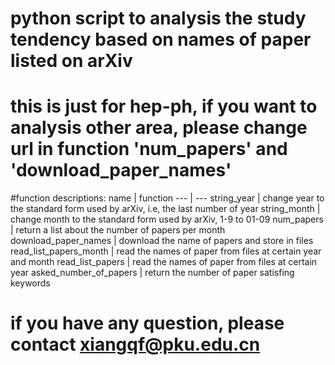 # python script to analysis the study tendency based on names of paper listed on arXiv

# this is just for hep-ph, if you want to analysis other area, please change url in function 'num_papers' and 'download_paper_names' 

#function descriptions:
   name             |      function
   ---               | ---
 string_year          |   change year to the standard form used by arXiv, i.e, the last number of year
 string_month         |   change month to the standard form used by arXiv, 1-9 to 01-09
 num_papers           |   return a list about the number of papers per month
 download_paper_names |   download the name of papers and store in files
 read_list_papers_month | read the names of paper from files at certain year and month
 read_list_papers       | read the names of paper from files at certain year
 asked_number_of_papers | return the number of paper satisfing keywords


# if you have any question, please contact xiangqf@pku.edu.cn
